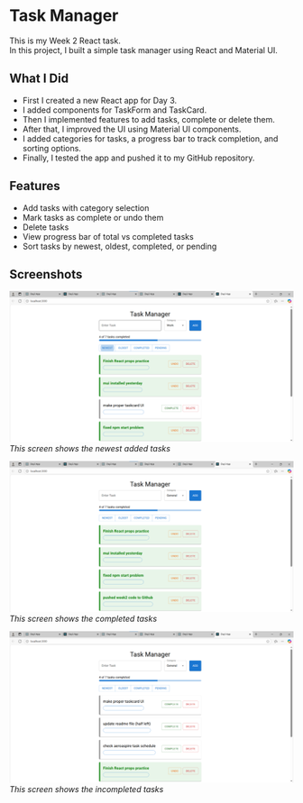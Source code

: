 # Task Manager 

This is my Week 2 React task.  
In this project, I built a simple task manager using React and Material UI.  

## What I Did
- First I created a new React app for Day 3.  
- I added components for TaskForm and TaskCard.  
- Then I implemented features to add tasks, complete or delete them.  
- After that, I improved the UI using Material UI components.  
- I added categories for tasks, a progress bar to track completion, and sorting options.  
- Finally, I tested the app and pushed it to my GitHub repository.  

## Features
- Add tasks with category selection  
- Mark tasks as complete or undo them  
- Delete tasks  
- View progress bar of total vs completed tasks  
- Sort tasks by newest, oldest, completed, or pending  

## Screenshots

![Screenshot picture1](images/week2day3ss2.png)  
*This screen shows the newest added tasks*

![Screenshot picture2](images/week2day3ss3.png)  
*This screen shows the completed tasks*

![Screenshot picture3](images/week2day3ss4.png)  
*This screen shows the incompleted tasks*
